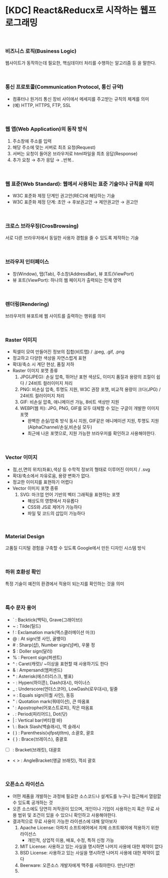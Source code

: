# [KDC] React&Reducx로 시작하는 웹프로그래밍

<br>

### 비즈니스 로직(Business Logic)
웹사이트가 동작하는데 필요한, 핵심데이터 처리를 수행하는 알고리즘 등 을 말한다.

<br>

### 통신 프로토콜(Communication Protocol, 통신 규약)
- 컴퓨터나 원거리 통신 장비 사이에서 메세지를 주고받는 규칙의 체계를 의미 
- (예) HTTP, HTTPS, FTP, SSL 

<br>

### 웹 앱(Web Application)의 동작 방식 
1. 주소창에 주소를 입력 
2. 해당 주소에 맞는 서버로 최초 요청(Request) 
3. 서버는 요청이 들어온 브라우저로 html파일을 최초 응답(Response) 
4. 추가 요청 → 추가 응답 → ..반복..

<br>

### 웹 표준(Web Standard): 웹에서 사용되는 표준 기술이나 규칙을 의미
- W3C 표준화 제정 단계인 권고안(REC)에 해당하는 기술
- W3C 표준화 제정 단계: 초안 → 후보권고안 → 제안권고안 → 권고안

<br>

### 크로스 브라우징(CrosBrowsing)
서로 다른 브라우저에서 동일한 사용자 경험을 줄 수 있도록 제작하는 기술



<br>

### 브라우저 인터페이스
- 창(Window), 탭(Tab), 주소창(AddressBar), 뷰 포트(ViewPort)
- 뷰 포트(ViewPort): 하나의 웹 페이지가 출력되는 전체 영역



<br>

###  렌더링(Rendering)
브라우저의 뷰포트에 웹 사이트를 출력하는 행위를 의미



<br>

###  Raster 이미지
- 픽셀이 모여 만들어진 정보의 집합(비트맵) / .jpeg, .gif, .png
- 정교하고 다양한 색상을 자연스럽게 표현
- 확대/축소 시 계단 현상, 품질 저하
- Raster 이미지 포맷 종류
    1. JPG(JPEG): 손실 압축, 뛰어난 표현 색상도, 이미지 품질과 용량의 조절이 쉽다 / 24비트 컬러이미지 처리
    2. PNG: 비손실 압축, 투명도 지원, W3C 권장 포맷, 비교적 용량이 크다(JPG) / 24비트 컬러이미지 처리
    3. GIF: 비손실 압축, 애니메이션 가능, 8비트 색상만 지원
    4. WEBP(웹 피): JPG, PNG, GIF를 모두 대체할 수 있는 구글이 개발한 이미지 포맷
        - 완벽한 손실/압축 방식 동시 지원, GIF같은 애니메이션 지원, 투명도 지원(AlphaChannel/손실,비손실 모두)
        - 최근에 나온 포맷으로, 지원 가능한 브라우저를 확인하고 사용해야한다.



<br>

### Vector 이미지
- 점,선,면의 위치(좌표),색상 등 수학적 정보의 형태로 이루어진 이미지 / .svg
- 확대/축소에서 자유로움, 용량 변화가 없다.
- 정교한 이미지를 표현하기 어렵다
- Vector 이미지 포맷 종류
    1. SVG: 마크업 언어 기반의 벡터 그래픽을 표현하는 포맷
        - 해상도의 영향에서 자유롭다
        - CSS와 JS로 제어가 가능하다
        - 파일 및 코드의 삽입이 가능하다
            


<br>

### Material Design
고품질 디지털 경험을 구축할 수 있도록 Google에서 만든 디자인 시스템 방식



<br>

### 하위 호환성 확인
특정 기술이 예전의 환경에서 적용이 되는지를 확인하는 것을 의미


<br>

### 특수 문자 용어
- ` : Backtick(백틱), Grave(그래이브))
- ~ : Tilde(틸드)
- ! : Exclamation mark(엑스클러메이션 마크)
- @ : At sign(엣 사인, 골뱅이)
- &#35; : Sharp(샵), Number sign(넘버), 우물 정
- $ : Doller sign(달러)
- % : Percent sign(퍼센트)
- ^ : Caret(캐럿)/ ~이상을 표현할 때 사용하기도 한다
- & : Ampersand(엠퍼센드)
- &#42; : Asterisk(에스터리스크, 별표)
- &#45; : Hypen(하이픈), Dash(대시), 마이너스
- _ : Underscore(언더스코어), LowDash(로우대시), 밑줄
- = : Equals sign(이퀄 사인), 동등
- " : Quotation mark(쿼테이션), 큰 따옴표
- ' : Apostrophe(어포스트로피), 작은 따옴표
- . : Period(피리어드), Dot(닷)
- | : Vertical bar(버티컬 바)
- \ : Back Slash(백슬래시), 역 슬래시
- ( ) : Parenthesis(vjfpstjtltm), 소괄호, 괄호
- { } : Brace(브레이스), 중괄호
- [ ] : Bracket(브래킷), 대괄호
- < > : AngleBracket(앵글 브래킷), 꺽쇠 괄호


<br>

### 오픈소스 라이선스
- 어떤 제품을 개발하는 과정에 필요한 소스코드나 설계도를 누구나 접근해서 열람핤 수 있도록 공개하는 것
- 오픈 소스에도 당연히 저작권이 있으며, 개인이나 기업이 사용하는지 혹은 무료 사용 범위 및 조건이 있을 수 있으니 확인하고 사용해야한다. 
- 결과적으로 무료 사용이 가능한 라이센스에 대해 알아보자
    1. Apache License: 아파치 소프트에어에서 자체 소프트웨어에 적용하기 위한 라이선스
        - 개인적, 상업적 이용, 배포, 수정, 특허 신청 가능
    2. MIT License: 사용하고 있는 사실을 명시하면 나머지 사용에 대한 제약이 없다
    3. BSD License: 사용하고 있는 사실을 명시하면 나머지 사용에 대한 제약이 없다
    4. Beerware: 오픈소스 개발자에게 맥주를 사줘야한다. 만난다면!
    5. 